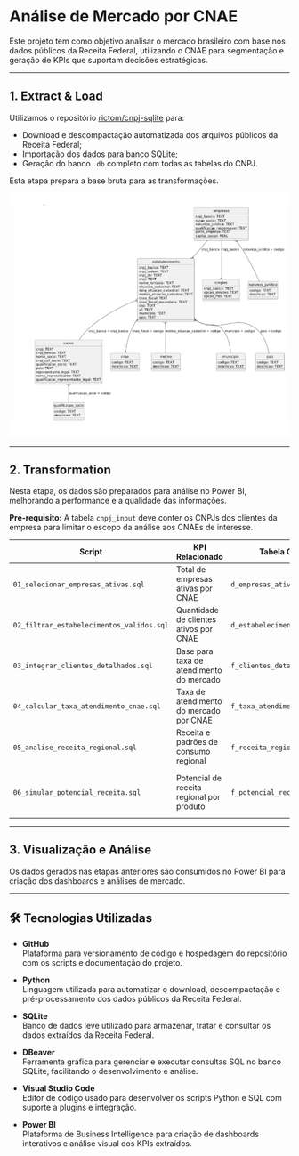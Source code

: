 # Análise de Mercado por CNAE

Este projeto tem como objetivo analisar o mercado brasileiro com base nos dados públicos da Receita Federal, utilizando o CNAE para segmentação e geração de KPIs que suportam decisões estratégicas.

---

## 1. Extract & Load

Utilizamos o repositório [rictom/cnpj-sqlite](https://github.com/rictom/cnpj-sqlite) para:

- Download e descompactação automatizada dos arquivos públicos da Receita Federal;
- Importação dos dados para banco SQLite;
- Geração do banco `.db` completo com todas as tabelas do CNPJ.

Esta etapa prepara a base bruta para as transformações.

![Relacionamentos](images/1-relacionamentos.png)

---

## 2. Transformation

Nesta etapa, os dados são preparados para análise no Power BI, melhorando a performance e a qualidade das informações.

**Pré-requisito:** A tabela `cnpj_input` deve conter os CNPJs dos clientes da empresa para limitar o escopo da análise aos CNAEs de interesse.

| Script                                 | KPI Relacionado                          | Tabela Gerada                | Descrição Rápida                                          |
|---------------------------------------|----------------------------------------|-----------------------------|----------------------------------------------------------|
| `01_selecionar_empresas_ativas.sql`      | Total de empresas ativas por CNAE        | `d_empresas_ativas`           | Dimensão de empresas ativas filtradas para análise       |
| `02_filtrar_estabelecimentos_validos.sql`| Quantidade de clientes ativos por CNAE    | `d_estabelecimentos_validos`  | Estabelecimentos válidos vinculados às empresas           |
| `03_integrar_clientes_detalhados.sql`     | Base para taxa de atendimento do mercado  | `f_clientes_detalhados`       | Integra clientes com dados cadastrais detalhados          |
| `04_calcular_taxa_atendimento_cnae.sql`   | Taxa de atendimento do mercado por CNAE   | `f_taxa_atendimento_cnae`     | Calcula a taxa de atendimento por CNAE                     |
| `05_analise_receita_regional.sql`          | Receita e padrões de consumo regional     | `f_receita_regional_produto`  | Receita e volume por produto e região                      |
| `06_simular_potencial_receita.sql`         | Potencial de receita regional por produto | `f_potencial_receita_simulada`| Estimativa de receita incremental por cenário de mercado  |

---

## 3. Visualização e Análise

Os dados gerados nas etapas anteriores são consumidos no Power BI para criação dos dashboards e análises de mercado.

---


## 🛠️ Tecnologias Utilizadas

- **GitHub**  
  Plataforma para versionamento de código e hospedagem do repositório com os scripts e documentação do projeto.

- **Python**  
  Linguagem utilizada para automatizar o download, descompactação e pré-processamento dos dados públicos da Receita Federal.

- **SQLite**  
  Banco de dados leve utilizado para armazenar, tratar e consultar os dados extraídos da Receita Federal.

- **DBeaver**  
  Ferramenta gráfica para gerenciar e executar consultas SQL no banco SQLite, facilitando o desenvolvimento e análise.

- **Visual Studio Code**  
  Editor de código usado para desenvolver os scripts Python e SQL com suporte a plugins e integração.

- **Power BI**  
  Plataforma de Business Intelligence para criação de dashboards interativos e análise visual dos KPIs extraídos.


